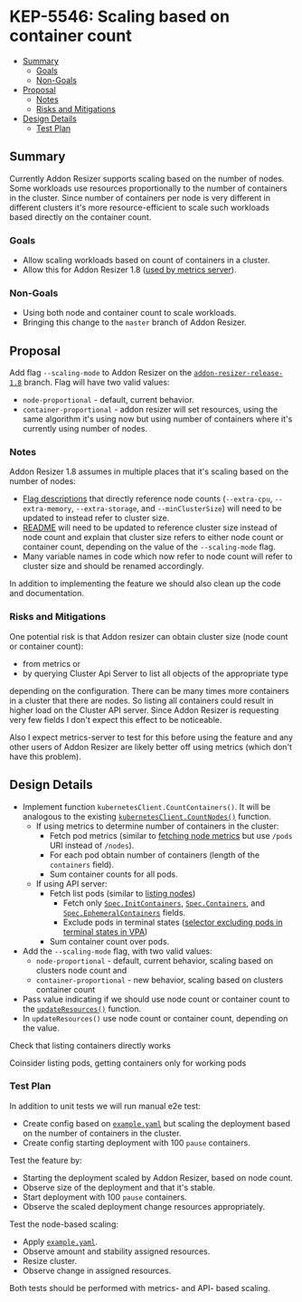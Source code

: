 # KEP-5546: Scaling based on container count

<!-- toc -->
- [Summary](#summary)
    - [Goals](#goals)
    - [Non-Goals](#non-goals)
- [Proposal](#proposal)
    - [Notes](#notes)
    - [Risks and Mitigations](#risks-and-mitigations)
- [Design Details](#design-details)
    - [Test Plan](#test-plan)
<!-- /toc -->

## Summary

Currently Addon Resizer supports scaling based on the number of nodes. Some workloads use resources proportionally to
the number of containers in the cluster. Since number of containers per node is very different in different clusters
it's more resource-efficient to scale such workloads based directly on the container count. 

### Goals

- Allow scaling workloads based on count of containers in a cluster.
- Allow this for Addon Resizer 1.8 ([used by metrics  server]).

### Non-Goals

- Using both node and container count to scale workloads.
- Bringing this change to the `master` branch of Addon Resizer.

## Proposal

Add flag `--scaling-mode` to Addon Resizer on the [`addon-resizer-release-1.8`] branch. Flag will
have two valid values:

- `node-proportional` - default, current behavior.
- `container-proportional` - addon resizer will set resources, using the same algorithm it's using now but using number
  of containers where it's currently using number of nodes.

### Notes

Addon Resizer 1.8 assumes in multiple places that it's scaling based on the number of nodes:

- [Flag descriptions] that directly reference node counts (`--extra-cpu`, `--extra-memory`, `--extra-storage`, and
  `--minClusterSize`) will need to be updated to instead refer to cluster size.
- [README] will need to be updated to reference cluster size instead of node count and explain that cluster size refers
  to either node count or container count, depending on the value of the `--scaling-mode` flag.
- Many variable names in code which now refer to node count will refer to cluster size and should be renamed accordingly.

In addition to implementing the feature we should also clean up the code and documentation.  

### Risks and Mitigations

One potential risk is that Addon resizer can obtain cluster size (node count or container count):
- from metrics or
- by querying Cluster Api Server to list all objects of the appropriate type

depending on the configuration. There can be many times more containers in a cluster that there are nodes. So listing
all containers could result in higher load on the Cluster API server. Since Addon Resizer is requesting very few fields
I don't expect this effect to be noticeable.

Also I expect metrics-server to test for this before using the feature and any other users of Addon Resizer are likely
better off using metrics (which don't have this problem). 

## Design Details

- Implement function `kubernetesClient.CountContainers()`. It will be analogous to the existing
  [`kubernetesClient.CountNodes()`] function.
  - If using metrics to determine number of containers in the cluster:
    - Fetch pod metrics (similar to [fetching node metrics] but use `/pods` URI instead of `/nodes`).
    - For each pod obtain number of containers (length of the `containers` field).
    - Sum container counts for all pods.
  - If using API server:
    - Fetch list pods (similar to [listing nodes])
      - Fetch only [`Spec.InitContainers`], [`Spec.Containers`], and [`Spec.EphemeralContainers`] fields.
      - Exclude pods in terminal states ([selector excluding pods in terminal states in VPA])
    - Sum container count over pods.
- Add the `--scaling-mode` flag, with two valid values:
  - `node-proportional` - default, current behavior, scaling based on clusters node count and
  - `container-proportional` - new behavior, scaling based on clusters container count
- Pass value indicating if we should use node count or container count to the [`updateResources()`] function.
- In `updateResources()` use node count or container count, depending on the value.

Check that listing containers directly works

Coinsider listing pods, getting containers only for working pods

### Test Plan

In addition to unit tests we will run manual e2e test:

- Create config based on [`example.yaml`] but scaling the deployment based on the number of containers in the cluster.
- Create config starting deployment with 100 `pause` containers.

Test the feature by:

- Starting the deployment scaled by Addon Resizer, based on node count.
- Observe size of the deployment and that it's stable.
- Start deployment with 100 `pause` containers.
- Observe the scaled deployment change resources appropriately.

Test the node-based scaling:

- Apply [`example.yaml`].
- Observe amount and stability assigned resources.
- Resize cluster.
- Observe change in assigned resources.

Both tests should be performed with metrics- and API- based scaling.

[used by metrics  server]: https://github.com/kubernetes-sigs/metrics-server/blob/0c47555e9b49cfe0719db1a0b7fb6c8dcdff3d38/charts/metrics-server/values.yaml#L121
[`addon-resizer-release-1.8`]: https://github.com/nholuongut/autoscaler/tree/addon-resizer-release-1.8
[Flag descriptions]: https://github.com/nholuongut/autoscaler/blob/da500188188d275a382be578ad3d0a758c3a170f/addon-resizer/nanny/main/pod_nanny.go#L47
[README]: https://github.com/nholuongut/autoscaler/blob/da500188188d275a382be578ad3d0a758c3a170f/addon-resizer/README.md?plain=1#L1
[`kubernetesClient.CountNodes()`]: https://github.com/nholuongut/autoscaler/blob/da500188188d275a382be578ad3d0a758c3a170f/addon-resizer/nanny/kubernetes_client.go#L58
[fetching node metrics]: https://github.com/nholuongut/autoscaler/blob/da500188188d275a382be578ad3d0a758c3a170f/addon-resizer/nanny/kubernetes_client.go#L150
[listing nodes]: https://github.com/nholuongut/autoscaler/blob/da500188188d275a382be578ad3d0a758c3a170f/addon-resizer/nanny/kubernetes_client.go#L71
[`Spec.InitContainers`]: https://github.com/kubernetes/api/blob/1528256abbdf8ff2510112b28a6aacd239789a36/core/v1/types.go#L3143
[`Spec.Containers`]: https://github.com/kubernetes/api/blob/1528256abbdf8ff2510112b28a6aacd239789a36/core/v1/types.go#L3150
[`Spec.EphemeralContainers`]: https://github.com/kubernetes/api/blob/1528256abbdf8ff2510112b28a6aacd239789a36/core/v1/types.go#L3158
[`Status.Phase`]: https://github.com/kubernetes/api/blob/1528256abbdf8ff2510112b28a6aacd239789a36/core/v1/types.go#L4011
[selector excluding pods in terminal states in VPA]: https://github.com/nholuongut/autoscaler/blob/04e5bfc88363b4af9fdeb9dfd06c362ec5831f51/vertical-pod-autoscaler/e2e/v1beta2/common.go#L195
[`updateResources()`]: https://github.com/nholuongut/autoscaler/blob/da500188188d275a382be578ad3d0a758c3a170f/addon-resizer/nanny/nanny_lib.go#L126
[`example.yaml`]: https://github.com/nholuongut/autoscaler/blob/c8d612725c4f186d5de205ed0114f21540a8ed39/addon-resizer/deploy/example.yaml